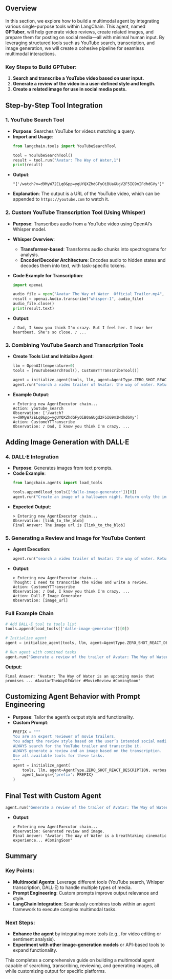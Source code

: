 ## Overview
In this section, we explore how to build a multimodal agent by integrating various single-purpose tools within LangChain. This agent, named **GPTuber**, will help generate video reviews, create related images, and prepare them for posting on social media—all with minimal human input. By leveraging structured tools such as YouTube search, transcription, and image generation, we will create a cohesive pipeline for seamless multimodal interactions.

### Key Steps to Build GPTuber:
1. **Search and transcribe a YouTube video based on user input.**
2. **Generate a review of the video in a user-defined style and length.**
3. **Create a related image for use in social media posts.**

## Step-by-Step Tool Integration

### 1. **YouTube Search Tool**
- **Purpose**: Searches YouTube for videos matching a query.
- **Import and Usage**:
    ```python
    from langchain.tools import YouTubeSearchTool

    tool = YouTubeSearchTool()
    result = tool.run("Avatar: The Way of Water,1")
    print(result)
    ```
- **Output**:
    ```plaintext
    "['/watch?v=d9MyW72ELq0&pp=ygUYQXZhdGFyOiBUaGUgV2F5IG9mIFdhdGVy']"
    ```
- **Explanation**: The output is a URL of the YouTube video, which can be appended to `https://youtube.com` to watch it.

### 2. **Custom YouTube Transcription Tool (Using Whisper)**
- **Purpose**: Transcribes audio from a YouTube video using OpenAI’s Whisper model.
- **Whisper Overview**:
    - **Transformer-based**: Transforms audio chunks into spectrograms for analysis.
    - **Encoder/Decoder Architecture**: Encodes audio to hidden states and decodes them into text, with task-specific tokens.

- **Code Example for Transcription**:
    ```python
    import openai

    audio_file = open("Avatar The Way of Water  Official Trailer.mp4", 'rb')
    result = openai.Audio.transcribe("whisper-1", audio_file)
    audio_file.close()
    print(result.text)
    ```
- **Output**:
    ```plaintext
    ♪ Dad, I know you think I'm crazy. But I feel her. I hear her heartbeat. She's so close. ♪ ...
    ```

### 3. **Combining YouTube Search and Transcription Tools**
- **Create Tools List and Initialize Agent**:
    ```python
    llm = OpenAI(temperature=0)
    tools = [YouTubeSearchTool(), CustomYTTranscribeTool()]

    agent = initialize_agent(tools, llm, agent=AgentType.ZERO_SHOT_REACT_DESCRIPTION, verbose=True)
    agent.run("search a video trailer of Avatar: the way of water. Return only 1 video. transcribe the youtube video and return the transcription.")
    ```
- **Example Output**:
    ```plaintext
    > Entering new AgentExecutor chain...
    Action: youtube_search
    Observation: ['/watch?v=d9MyW72ELq0&pp=ygUYQXZhdGFyOiB0aGUgd2F5IG9mIHdhdGVy']
    Action: CustomeYTTranscribe
    Observation: ♪ Dad, I know you think I'm crazy. ...
    ```

## Adding Image Generation with DALL·E

### 4. **DALL·E Integration**
- **Purpose**: Generates images from text prompts.
- **Code Example**:
    ```python
    from langchain.agents import load_tools

    tools.append(load_tools(['dalle-image-generator'])[0])
    agent.run("Create an image of a halloween night. Return only the image url.")
    ```
- **Expected Output**:
    ```plaintext
    > Entering new AgentExecutor chain...
    Observation: [link_to_the_blob]
    Final Answer: The image url is [link_to_the_blob]
    ```

### 5. **Generating a Review and Image for YouTube Content**
- **Agent Execution**:
    ```python
    agent.run("search a video trailer of Avatar: the way of water. Return only 1 video. transcribe the youtube video and return a review of the trailer. Generate an image based on the video transcription.")
    ```
- **Output**:
    ```plaintext
    > Entering new AgentExecutor chain...
    Thought: I need to transcribe the video and write a review.
    Action: CustomeYTTranscribe
    Observation: ♪ Dad, I know you think I'm crazy. ...
    Action: Dall-E Image Generator
    Observation: [image_url]
    ```

### Full Example Chain
```python
# Add DALL·E tool to tools list
tools.append(load_tools(['dalle-image-generator'])[0])

# Initialize agent
agent = initialize_agent(tools, llm, agent=AgentType.ZERO_SHOT_REACT_DESCRIPTION, verbose=True)

# Run agent with combined tasks
agent.run("Generate a review of the trailer of Avatar: The Way of Water. I want to publish it on Instagram.")
```
**Output**:
```plaintext
Final Answer: "Avatar: The Way of Water is an upcoming movie that promises ... #AvatarTheWayOfWater #MovieReview #ComingSoon"
```

## Customizing Agent Behavior with Prompt Engineering
- **Purpose**: Tailor the agent’s output style and functionality.
- **Custom Prompt**:
    ```python
    PREFIX = """
    You are an expert reviewer of movie trailers.
    You adapt the review style based on the user’s intended social media platform: Instagram, LinkedIn, or Facebook.
    ALWAYS search for the YouTube trailer and transcribe it.
    ALWAYS generate a review and an image based on the transcription.
    Use all available tools for these tasks.
    """
    agent = initialize_agent(
        tools, llm, agent=AgentType.ZERO_SHOT_REACT_DESCRIPTION, verbose=True,
        agent_kwargs={'prefix': PREFIX}
    )
    ```

## Final Test with Custom Agent
```python
agent.run("Generate a review of the trailer of Avatar: The Way of Water. I want to publish it on Instagram.")
```
- **Output**:
    ```plaintext
    > Entering new AgentExecutor chain...
    Observation: Generated review and image.
    Final Answer: "Avatar: The Way of Water is a breathtaking cinematic experience... #ComingSoon"
    ```

## Summary
### Key Points:
- **Multimodal Agents**: Leverage different tools (YouTube search, Whisper transcription, DALL·E) to handle multiple types of media.
- **Prompt Engineering**: Custom prompts improve output relevance and style.
- **LangChain Integration**: Seamlessly combines tools within an agent framework to execute complex multimodal tasks.

### Next Steps:
- **Enhance the agent** by integrating more tools (e.g., for video editing or sentiment analysis).
- **Experiment with other image-generation models** or API-based tools to expand functionality.

This completes a comprehensive guide on building a multimodal agent capable of searching, transcribing, reviewing, and generating images, all while customizing output for specific platforms.